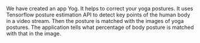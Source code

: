 We have created an app Yog. It helps to correct your yoga postures. It uses Tensorflow posture estimation API to detect key points of the human body in a video stream. Then the posture is matched with the images of yoga postures. The application tells what percentage of body posture is matched with that in the image.
